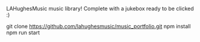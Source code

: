 LAHughesMusic music library! Complete with a jukebox ready to be clicked :) 

git clone https://github.com/lahughesmusic/music_portfolio.git
npm install
npm run start
